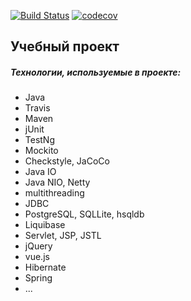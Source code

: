 [![Build Status](https://travis-ci.org/andreyoliferov/job4j.svg?branch=master)](https://travis-ci.org/andreyoliferov/job4j)
[![codecov](https://codecov.io/gh/andreyoliferov/job4j/branch/master/graph/badge.svg)](https://codecov.io/gh/andreyoliferov/job4j)


## Учебный проект ##
##### Технологии, используемые в проекте: #####
* Java
* Travis
* Maven
* jUnit
* TestNg
* Mockito
* Сheckstyle, JaCoCo
* Java IO
* Java NIO, Netty
* multithreading
* JDBC
* PostgreSQL, SQLLite, hsqldb
* Liquibase
* Servlet, JSP, JSTL
* jQuery
* vue.js
* Hibernate
* Spring
* ...